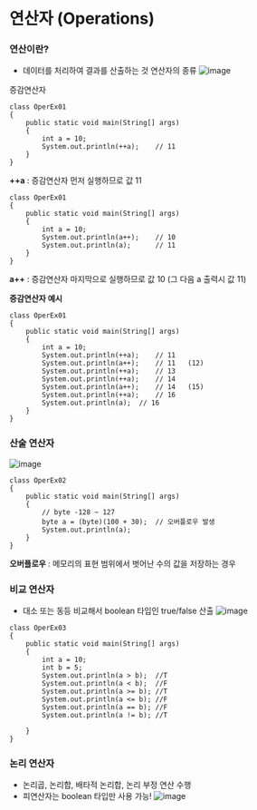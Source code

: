 # 연산자 (Operations)
### 연산이란?
* 데이터를 처리하여 결과를 산출하는 것
연산자의 종류
![image](https://github.com/rladbwls1/JAVA/assets/105581525/6e147b02-c0ac-4e82-b00f-dc2b1730008c)


증감연산자
```
class OperEx01 
{
	public static void main(String[] args) 
	{
		int a = 10;
		System.out.println(++a);	// 11
	}
}
```
**++a** : 증감연산자 먼저 실행하므로 값 11



```
class OperEx01 
{
	public static void main(String[] args) 
	{
		int a = 10;
		System.out.println(a++);	// 10
		System.out.println(a);		// 11
	}
}
```
**a++** : 증감연산자 마지막으로 실행하므로 값 10 (그 다음 a 출력시 값 11)



**증감연산자 예시**
```
class OperEx01 
{
	public static void main(String[] args) 
	{
		int a = 10;
		System.out.println(++a);	// 11
		System.out.println(a++);	// 11	(12)
		System.out.println(++a);	// 13
		System.out.println(++a);	// 14
		System.out.println(a++);	// 14	(15)
		System.out.println(++a);	// 16
		System.out.println(a);	// 16
	}
}
```


### 산술 연산자
![image](https://github.com/rladbwls1/JAVA/assets/105581525/8d10a56b-e227-4115-897a-13c665186b9b)
```
class OperEx02 
{
	public static void main(String[] args) 
	{
		// byte -128 ~ 127
		byte a = (byte)(100 + 30);	// 오버플로우 발생
		System.out.println(a);
	}
}
```
**오버플로우** : 메모리의 표현 범위에서 벗어난 수의 값을 저장하는 경우


### 비교 연산자
* 대소 또는 동등 비교해서 boolean 타입인 true/false 산출
![image](https://github.com/rladbwls1/JAVA/assets/105581525/d583266d-044a-46be-a68d-30dfc5e9866b)

```
class OperEx03  
{
	public static void main(String[] args) 
	{
		int a = 10;
		int b = 5;
		System.out.println(a > b);	//T
		System.out.println(a < b);	//F
		System.out.println(a >= b);	//T
		System.out.println(a <= b);	//F
		System.out.println(a == b);	//F
		System.out.println(a != b);	//T

	}
}
```



### 논리 연산자
* 논리곱, 논리합, 배타적 논리합, 논리 부정 연산 수행
* 피연산자는 boolean 타입만 사용 가능!
![image](https://github.com/rladbwls1/JAVA/assets/105581525/fe404966-17c5-4026-b1fc-db4dce0aa8ec)
